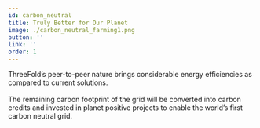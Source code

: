 ```yaml
---
id: carbon_neutral
title: Truly Better for Our Planet
image: ./carbon_neutral_farming1.png
button: ''
link: ''
order: 1
---
```


ThreeFold’s peer-to-peer nature brings considerable energy efficiencies as compared to current solutions. 
<br/>
<br/>
The remaining carbon footprint of the grid will be converted into carbon credits and invested in planet positive projects to enable the world’s first carbon neutral grid.
